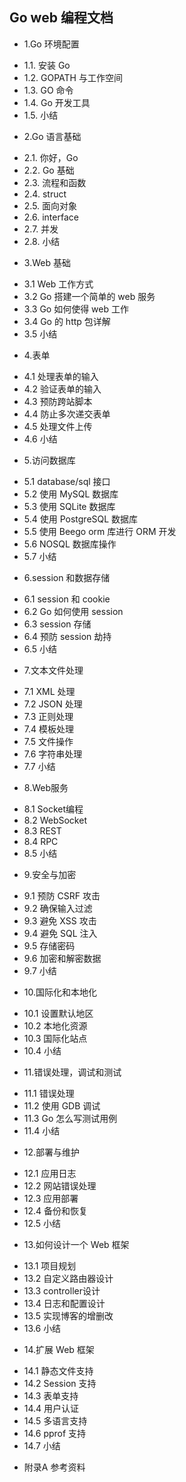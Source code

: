 
## Go web 编程文档

* 1.<a router-link="/zh/01.0">Go 环境配置</a>
 - 1.1. <a router-link="/zh/01.1">安装 Go</a>
 - 1.2. <a router-link="/zh/01.2">GOPATH 与工作空间</a>
 - 1.3. <a router-link="/zh/01.3">GO 命令</a>
 - 1.4. <a router-link="/zh/01.4">Go 开发工具</a>
 - 1.5. <a router-link="/zh/01.5">小结</a>
* 2.<a router-link="/zh/02.0">Go 语言基础</a>
 - 2.1. <a router-link="/zh/02.1">你好，Go</a>
 - 2.2. <a router-link="/zh/02.2">Go 基础</a>
 - 2.3. <a router-link="/zh/02.3">流程和函数</a>
 - 2.4. <a router-link="/zh/02.4">struct</a>
 - 2.5. <a router-link="/zh/02.5">面向对象</a>
 - 2.6. <a router-link="/zh/02.6">interface</a>
 - 2.7. <a router-link="/zh/02.7">并发</a>
 - 2.8. <a router-link="/zh/02.8">小结</a>
* 3.<a router-link="/zh/03.0">Web 基础</a>
 - 3.1 <a router-link="/zh/03.1">Web 工作方式</a>
 - 3.2 <a router-link="/zh/03.2">Go 搭建一个简单的 web 服务</a>
 - 3.3 <a router-link="/zh/03.3">Go 如何使得 web 工作</a>
 - 3.4 <a router-link="/zh/03.4">Go 的 http 包详解</a>
 - 3.5 <a router-link="/zh/03.5">小结</a>
* 4.<a router-link="/zh/04.0">表单</a>
 - 4.1 <a router-link="/zh/04.1">处理表单的输入</a>
 - 4.2 <a router-link="/zh/04.2">验证表单的输入</a>
 - 4.3 <a router-link="/zh/04.3">预防跨站脚本</a>
 - 4.4 <a router-link="/zh/04.4">防止多次递交表单</a>
 - 4.5 <a router-link="/zh/04.5">处理文件上传</a>
 - 4.6 <a router-link="/zh/04.6">小结</a>
* 5.<a router-link="/zh/05.0">访问数据库</a>
 - 5.1 <a router-link="/zh/05.1">database/sql 接口</a>
 - 5.2 <a router-link="/zh/05.2">使用 MySQL 数据库</a>
 - 5.3 <a router-link="/zh/05.3">使用 SQLite 数据库</a>
 - 5.4 <a router-link="/zh/05.4">使用 PostgreSQL 数据库</a>
 - 5.5 <a router-link="/zh/05.5">使用 Beego orm 库进行 ORM 开发</a>
 - 5.6 <a router-link="/zh/05.6">NOSQL 数据库操作</a>
 - 5.7 <a router-link="/zh/05.7">小结</a>
* 6.<a router-link="/zh/06.0">session 和数据存储</a>
 - 6.1 <a router-link="/zh/06.1">session 和 cookie</a>
 - 6.2 <a router-link="/zh/06.2">Go 如何使用 session</a>
 - 6.3 <a router-link="/zh/06.3">session 存储</a>
 - 6.4 <a router-link="/zh/06.4">预防 session 劫持</a>
 - 6.5 <a router-link="/zh/06.5">小结</a>
* 7.<a router-link="/zh/07.0">文本文件处理</a>
 - 7.1 <a router-link="/zh/07.1">XML 处理</a>
 - 7.2 <a router-link="/zh/07.2">JSON 处理</a>
 - 7.3 <a router-link="/zh/07.3">正则处理</a>
 - 7.4 <a router-link="/zh/07.4">模板处理</a>
 - 7.5 <a router-link="/zh/07.5">文件操作</a>
 - 7.6 <a router-link="/zh/07.6">字符串处理</a>
 - 7.7 <a router-link="/zh/07.7">小结</a>
* 8.<a router-link="/zh/08.0">Web服务</a>
 - 8.1 <a router-link="/zh/08.1">Socket编程</a>
 - 8.2 <a router-link="/zh/08.2">WebSocket</a>
 - 8.3 <a router-link="/zh/08.3">REST</a>
 - 8.4 <a router-link="/zh/08.4">RPC</a>
 - 8.5 <a router-link="/zh/08.5">小结</a>
* 9.<a router-link="/zh/09.0">安全与加密</a>
 - 9.1 <a router-link="/zh/09.1">预防 CSRF 攻击</a>
 - 9.2 <a router-link="/zh/09.2">确保输入过滤</a>
 - 9.3 <a router-link="/zh/09.3">避免 XSS 攻击</a>
 - 9.4 <a router-link="/zh/09.4">避免 SQL 注入</a>
 - 9.5 <a router-link="/zh/09.5">存储密码</a>
 - 9.6 <a router-link="/zh/09.6">加密和解密数据</a>
 - 9.7 <a router-link="/zh/09.7">小结</a>
* 10.<a router-link="/zh/10.0">国际化和本地化</a>
 - 10.1 <a router-link="/zh/10.1">设置默认地区</a>
 - 10.2 <a router-link="/zh/10.2">本地化资源</a>
 - 10.3 <a router-link="/zh/10.3">国际化站点</a>
 - 10.4 <a router-link="/zh/10.4">小结</a>
* 11.<a router-link="/zh/11.0">错误处理，调试和测试</a>
 - 11.1 <a router-link="/zh/11.1">错误处理</a>
 - 11.2 <a router-link="/zh/11.2">使用 GDB 调试</a>
 - 11.3 <a router-link="/zh/11.3">Go 怎么写测试用例</a>
 - 11.4 <a router-link="/zh/11.4">小结</a>
* 12.<a router-link="/zh/12.0">部署与维护</a>
 - 12.1 <a router-link="/zh/12.1">应用日志</a>
 - 12.2 <a router-link="/zh/12.2">网站错误处理</a>
 - 12.3 <a router-link="/zh/12.3">应用部署</a>
 - 12.4 <a router-link="/zh/12.4">备份和恢复</a>
 - 12.5 <a router-link="/zh/12.5">小结</a>
* 13.<a router-link="/zh/13.0">如何设计一个 Web 框架</a>
 - 13.1 <a router-link="/zh/13.1">项目规划</a>
 - 13.2 <a router-link="/zh/13.2">自定义路由器设计</a>
 - 13.3 <a router-link="/zh/13.3">controller设计</a>
 - 13.4 <a router-link="/zh/13.4">日志和配置设计</a>
 - 13.5 <a router-link="/zh/13.5">实现博客的增删改</a>
 - 13.6 <a router-link="/zh/13.6">小结</a>
* 14.<a router-link="/zh/14.0">扩展 Web 框架</a>
 - 14.1 <a router-link="/zh/14.1">静态文件支持</a>
 - 14.2 <a router-link="/zh/14.2">Session 支持</a>
 - 14.3 <a router-link="/zh/14.3">表单支持</a>
 - 14.4 <a router-link="/zh/14.4">用户认证</a>
 - 14.5 <a router-link="/zh/14.5">多语言支持</a>
 - 14.6 <a router-link="/zh/14.6">pprof 支持</a>
 - 14.7 <a router-link="/zh/14.7">小结</a>
* 附录A <a router-link="/zh/ref">参考资料</a>
